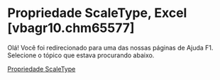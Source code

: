 
# Propriedade ScaleType, Excel [vbagr10.chm65577]

Olá! Você foi redirecionado para uma das nossas páginas de Ajuda F1. Selecione o tópico que estava procurando abaixo.

[Propriedade ScaleType](http://msdn.microsoft.com/library/500fa5e4-4e19-bdd4-fa28-4dcba763c8a7%28Office.15%29.aspx)
